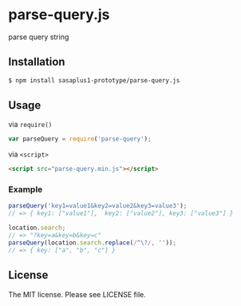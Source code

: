 # parse-query.js

parse query string

## Installation

```sh
$ npm install sasaplus1-prototype/parse-query.js
```

## Usage

via `require()`

```js
var parseQuery = require('parse-query');
```

via `<script>`

```html
<script src="parse-query.min.js"></script>
```

### Example

```js
parseQuery('key1=value1&key2=value2&key3=value3');
// => { key1: ["value1"],  key2: ["value2"], key3: ["value3"] }

location.search;
// => "?key=a&key=b&key=c"
parseQuery(location.search.replace(/^\?/, ''));
// => { key: ["a", "b", "c"] }
```

## License

The MIT license. Please see LICENSE file.
